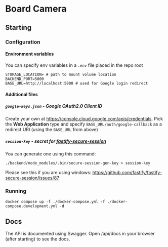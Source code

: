 # Board Camera

## Starting
### Configuration
#### Environment variables
You can specify env variables in a `.env` file placed in the repo root
```dotenv
STORAGE_LOCATION= # path to mount volume location
BACKEND_PORT=5000
BASE_URL=http://localhost:5000 # used for Google login redirect
```
#### Additional files
##### `google-keys.json` - Google OAuth2.0 Client ID
Create your own at https://console.cloud.google.com/apis/credentials.
Pick the **Web Application** type and specify `BASE_URL/auth/google-callback` as a redirect URI (using the `BASE_URL` from above)

##### `session-key` - secret for [fastify-secure-session](https://github.com/fastify/fastify-secure-session)
You can generate one using this command:
```shell
./backend/node_modules/.bin/secure-session-gen-key > session-key
```
Please see this if you are using windows: https://github.com/fastify/fastify-secure-session/issues/87

### Running
```shell
docker compose up -f ./docker-compose.yml -f ./docker-compose.development.yml -d
```

## Docs
The API is documented using Swagger. Open /api/docs in your browser (after starting) to see the docs.
